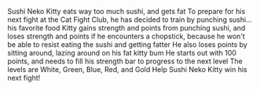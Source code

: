 Sushi Neko Kitty eats way too much sushi, and gets fat
To prepare for his next fight at the Cat Fight Club, he has decided to train by punching sushi... his favorite food
Kitty gains strength and points from punching sushi, and loses strength and points if he encounters a chopstick, because he won't be able to resist eating the sushi and getting fatter
He also loses points by sitting around, lazing around on his fat kitty bum
He starts out with 100 points, and needs to fill his strength bar to progress to the next level
The levels are White, Green, Blue, Red, and Gold
Help Sushi Neko Kitty win his next fight!
